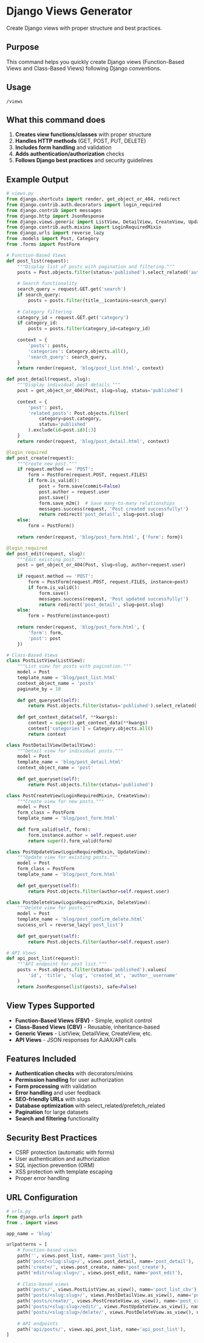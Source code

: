 # Django Views Generator

Create Django views with proper structure and best practices.

## Purpose

This command helps you quickly create Django views (Function-Based Views and Class-Based Views) following Django conventions.

## Usage

```
/views
```

## What this command does

1. **Creates view functions/classes** with proper structure
2. **Handles HTTP methods** (GET, POST, PUT, DELETE)
3. **Includes form handling** and validation
4. **Adds authentication/authorization** checks
5. **Follows Django best practices** and security guidelines

## Example Output

```python
# views.py
from django.shortcuts import render, get_object_or_404, redirect
from django.contrib.auth.decorators import login_required
from django.contrib import messages
from django.http import JsonResponse
from django.views.generic import ListView, DetailView, CreateView, UpdateView, DeleteView
from django.contrib.auth.mixins import LoginRequiredMixin
from django.urls import reverse_lazy
from .models import Post, Category
from .forms import PostForm

# Function-Based Views
def post_list(request):
    """Display list of posts with pagination and filtering."""
    posts = Post.objects.filter(status='published').select_related('author', 'category')
    
    # Search functionality
    search_query = request.GET.get('search')
    if search_query:
        posts = posts.filter(title__icontains=search_query)
    
    # Category filtering
    category_id = request.GET.get('category')
    if category_id:
        posts = posts.filter(category_id=category_id)
    
    context = {
        'posts': posts,
        'categories': Category.objects.all(),
        'search_query': search_query,
    }
    return render(request, 'blog/post_list.html', context)

def post_detail(request, slug):
    """Display individual post details."""
    post = get_object_or_404(Post, slug=slug, status='published')
    
    context = {
        'post': post,
        'related_posts': Post.objects.filter(
            category=post.category,
            status='published'
        ).exclude(id=post.id)[:3]
    }
    return render(request, 'blog/post_detail.html', context)

@login_required
def post_create(request):
    """Create new post."""
    if request.method == 'POST':
        form = PostForm(request.POST, request.FILES)
        if form.is_valid():
            post = form.save(commit=False)
            post.author = request.user
            post.save()
            form.save_m2m()  # Save many-to-many relationships
            messages.success(request, 'Post created successfully!')
            return redirect('post_detail', slug=post.slug)
    else:
        form = PostForm()
    
    return render(request, 'blog/post_form.html', {'form': form})

@login_required
def post_edit(request, slug):
    """Edit existing post."""
    post = get_object_or_404(Post, slug=slug, author=request.user)
    
    if request.method == 'POST':
        form = PostForm(request.POST, request.FILES, instance=post)
        if form.is_valid():
            form.save()
            messages.success(request, 'Post updated successfully!')
            return redirect('post_detail', slug=post.slug)
    else:
        form = PostForm(instance=post)
    
    return render(request, 'blog/post_form.html', {
        'form': form, 
        'post': post
    })

# Class-Based Views
class PostListView(ListView):
    """List view for posts with pagination."""
    model = Post
    template_name = 'blog/post_list.html'
    context_object_name = 'posts'
    paginate_by = 10
    
    def get_queryset(self):
        return Post.objects.filter(status='published').select_related('author', 'category')
    
    def get_context_data(self, **kwargs):
        context = super().get_context_data(**kwargs)
        context['categories'] = Category.objects.all()
        return context

class PostDetailView(DetailView):
    """Detail view for individual posts."""
    model = Post
    template_name = 'blog/post_detail.html'
    context_object_name = 'post'
    
    def get_queryset(self):
        return Post.objects.filter(status='published')

class PostCreateView(LoginRequiredMixin, CreateView):
    """Create view for new posts."""
    model = Post
    form_class = PostForm
    template_name = 'blog/post_form.html'
    
    def form_valid(self, form):
        form.instance.author = self.request.user
        return super().form_valid(form)

class PostUpdateView(LoginRequiredMixin, UpdateView):
    """Update view for existing posts."""
    model = Post
    form_class = PostForm
    template_name = 'blog/post_form.html'
    
    def get_queryset(self):
        return Post.objects.filter(author=self.request.user)

class PostDeleteView(LoginRequiredMixin, DeleteView):
    """Delete view for posts."""
    model = Post
    template_name = 'blog/post_confirm_delete.html'
    success_url = reverse_lazy('post_list')
    
    def get_queryset(self):
        return Post.objects.filter(author=self.request.user)

# API Views
def api_post_list(request):
    """API endpoint for post list."""
    posts = Post.objects.filter(status='published').values(
        'id', 'title', 'slug', 'created_at', 'author__username'
    )
    return JsonResponse(list(posts), safe=False)
```

## View Types Supported

- **Function-Based Views (FBV)** - Simple, explicit control
- **Class-Based Views (CBV)** - Reusable, inheritance-based
- **Generic Views** - ListView, DetailView, CreateView, etc.
- **API Views** - JSON responses for AJAX/API calls

## Features Included

- **Authentication checks** with decorators/mixins
- **Permission handling** for user authorization
- **Form processing** with validation
- **Error handling** and user feedback
- **SEO-friendly URLs** with slugs
- **Database optimization** with select_related/prefetch_related
- **Pagination** for large datasets
- **Search and filtering** functionality

## Security Best Practices

- CSRF protection (automatic with forms)
- User authentication and authorization
- SQL injection prevention (ORM)
- XSS protection with template escaping
- Proper error handling

## URL Configuration

```python
# urls.py
from django.urls import path
from . import views

app_name = 'blog'

urlpatterns = [
    # Function-based views
    path('', views.post_list, name='post_list'),
    path('post/<slug:slug>/', views.post_detail, name='post_detail'),
    path('create/', views.post_create, name='post_create'),
    path('edit/<slug:slug>/', views.post_edit, name='post_edit'),
    
    # Class-based views
    path('posts/', views.PostListView.as_view(), name='post_list_cbv'),
    path('posts/<slug:slug>/', views.PostDetailView.as_view(), name='post_detail_cbv'),
    path('posts/create/', views.PostCreateView.as_view(), name='post_create_cbv'),
    path('posts/<slug:slug>/edit/', views.PostUpdateView.as_view(), name='post_edit_cbv'),
    path('posts/<slug:slug>/delete/', views.PostDeleteView.as_view(), name='post_delete_cbv'),
    
    # API endpoints
    path('api/posts/', views.api_post_list, name='api_post_list'),
]
```